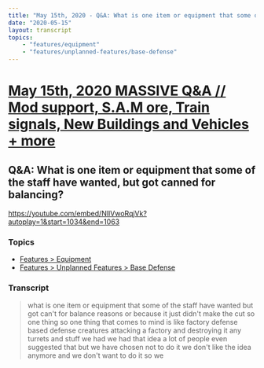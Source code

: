 ```yaml
---
title: "May 15th, 2020 - Q&A: What is one item or equipment that some of the staff have wanted, but got canned for balancing?"
date: "2020-05-15"
layout: transcript
topics: 
    - "features/equipment"
    - "features/unplanned-features/base-defense"
---
```

# [May 15th, 2020 MASSIVE Q&A // Mod support, S.A.M ore, Train signals, New Buildings and Vehicles + more](../2020-05-15.md)
## Q&A: What is one item or equipment that some of the staff have wanted, but got canned for balancing?
https://youtube.com/embed/NlIVwoRqjVk?autoplay=1&start=1034&end=1063
### Topics
* [Features > Equipment](../topics/features/equipment.md)
* [Features > Unplanned Features > Base Defense](../topics/features/unplanned-features/base-defense.md)

### Transcript

> what is one item or equipment that some
> of the staff have wanted but got can't
> for balance reasons or because it just
> didn't make the cut
> so one thing so one thing that comes to
> mind is like factory defense based
> defense creatures attacking a factory
> and destroying it any turrets and stuff
> we had we had that idea a lot of people
> even suggested that but we have chosen
> not to do it we don't like the idea
> anymore and we don't want to do it so we

